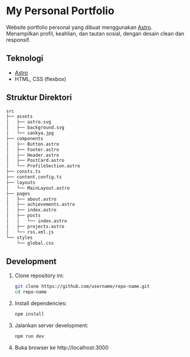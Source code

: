 # My Personal Portfolio

Website portfolio personal yang dibuat menggunakan [Astro](https://astro.build/).  
Menampilkan profil, keahlian, dan tautan sosial, dengan desain clean dan responsif.


## Teknologi

- [Astro](https://astro.build/)
- HTML, CSS (flexbox)

## Struktur Direktori
```bash
src
├── assets
│   ├── astro.svg
│   ├── background.svg
│   └── sankya.jpg
├── components
│   ├── Button.astro
│   ├── Footer.astro
│   ├── Header.astro
│   ├── PostCard.astro
│   └── ProfileSection.astro
├── consts.ts
├── content.config.ts
├── layouts
│   └── MainLayout.astro
├── pages
│   ├── about.astro
│   ├── achievements.astro
│   ├── index.astro
│   ├── posts
│   │   └── index.astro
│   ├── projects.astro
│   └── rss.xml.js
└── styles
    └── global.css
```

## Development

1. Clone repository ini:

   ```bash
   git clone https://github.com/username/repo-name.git
   cd repo-name
   ```

2. Install dependencies:
   ```bash
   npm install
   ```
3. Jalankan server development:
   ```bash
   npm run dev
   ```
4. Buka browser ke http://localhost:3000